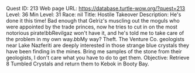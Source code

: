 Quest ID: 213
Web page URL: https://database.turtle-wow.org/?quest=213
Level: 36
Min Level: 31
Race: nil
Title: Hostile Takeover
Description: He's done it this time! Bad enough that Gelriz's muscling out the moguls who were appointed by the trade princes, now he tries to cut in on the most notorious pirate!$b$bRevilgaz won't have it, and he's told me to take care of the problem in my own way.$b$bMy way? Theft. The Venture Co. geologists near Lake Nazferiti are deeply interested in those strange blue crystals they have been finding in the mines. Bring me samples of the stone from their geologists, I don't care what you have to do to get them.
Objective: Retrieve 8 Tumbled Crystals and return them to Kebok in Booty Bay.
